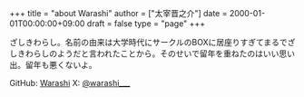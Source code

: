 +++
title = "about Warashi"
author = ["太宰晋之介"]
date = 2000-01-01T00:00:00+09:00
draft = false
type = "page"
+++

ざしきわらし。名前の由来は大学時代にサークルのBOXに居座りすぎてまるでざしきわらしのようだと言われたことから。そのせいで留年を重ねたのはいい思い出。留年も悪くないよ。

GitHub: [Warashi](https://github.com/Warashi)
X: [@warashi__\_](https://x.com/warashi___)
